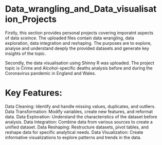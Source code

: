 # Data_wrangling_and_Data_visualisation_Projects
Firstly, this section provides personal projects covering imporatnt aspects of data sceince. The uploaded files contain data wrangling, data exploration, data integration and reshaping. The purposes are to explore, analyse and understand deeply the provided datasets and generate key insights of the topic.  

Secondly, the data visualisation using Shinny R was uploaded. The project topic is Crime and Alcohol-specific deaths analysis before and during the Coronavirus pandemic in England and Wales. 

# Key Features:
Data Cleaning: Identify and handle missing values, duplicates, and outliers.
Data Transformation: Modify variables, create new features, and reformat data.
Data Exploration: Understand the characteristics of the dataset before analysis.
Data Integration: Combine data from various sources to create a unified dataset.
Data Reshaping: Restructure datasets, pivot tables, and reshape data for specific analytical needs.
Data Visualization: Create informative visualizations to explore patterns and trends in the data.
